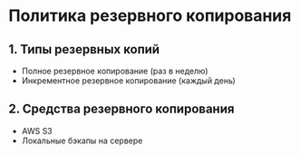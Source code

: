 # Политика резервного копирования

## 1. Типы резервных копий

- Полное резервное копирование (раз в неделю)
- Инкрементное резервное копирование (каждый день)

## 2. Средства резервного копирования

- AWS S3
- Локальные бэкапы на сервере
